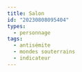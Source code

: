 ```yaml
---
title: Salon
id: "20230808095404"
types:
  - personnage
tags:
  - antisémite
  - mondes souterrains
  - indicateur
---
```


